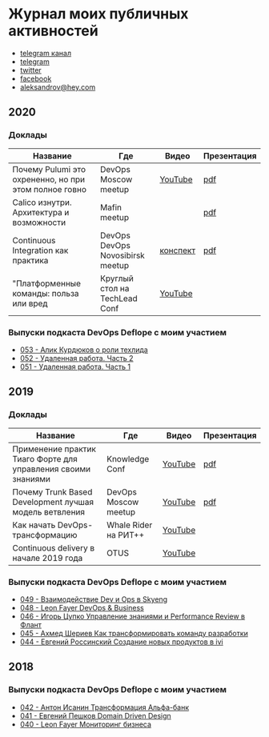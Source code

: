 # Журнал моих публичных активностей

* [telegram канал](https://t.me/aladmit_world)
* [telegram](https://t.me/aladmit)
* [twitter](https://twitter.com/aladmit_twit)
* [facebook](https://www.facebook.com/aladmit)
* aleksandrov@hey.com


## 2020

### Доклады
| Название | Где |Видео | Презентация |
| - | - | - | - |
| Почему Pulumi это охрененно, но при этом полное говно | DevOps Moscow meetup | [YouTube](https://www.youtube.com/watch?v=uUwfSNF-vfk&t=1036s) | [pdf](https://github.com/aladmit/public/blob/main/pdfs/Почему%20Pulumi%20это%20охрененно%2C%20но%20при%20этом%20полное%20говно.pdf) |
| Calico изнутри. Архитектура и возможности | Mafin meetup | | [pdf](https://github.com/aladmit/public/blob/main/pdfs/Calico%20изнутри.%20Архитектура%20и%20возможности.pdf) |
| Continuous Integration как практика | DevOps DevOps Novosibirsk meetup| [конспект](https://github.com/patsevanton/russian-conferences-articles/blob/master/articles/Андрей-Александров-Continuous-Integration-как-практика-а-не-Jenkins.md) | [pdf](https://github.com/aladmit/public/blob/main/pdfs/Continuous%20Integration%20как%20практика.pdf) |
| "Платформенные команды: польза или вред | Круглый стол на TechLead Conf  | [YouTube](https://www.youtube.com/watch?v=6BXC0BuXVzI&feature=youtu.be) | |

### Выпуски подкаста DevOps Deflope с моим участием
* [053 - Алик Курдюков о роли техлида](https://devopsdeflope.ru/posts/2020/053.html)
* [052 - Удаленная работа. Часть 2](https://devopsdeflope.ru/posts/2020/052.html)
* [051 - Удаленная работа. Часть 1](https://devopsdeflope.ru/posts/2020/051.html)

## 2019

### Доклады
| Название | Где | Видео | Презентация |
| - | - | - | - |
| Применение практик Тиаго Форте для управления своими знаниями | Knowledge Conf | [YouTube](https://www.youtube.com/watch?v=kzgMyzP0Ux0&feature=youtu.be) | [pdf](https://github.com/aladmit/public/blob/main/pdfs/Применение%20практик%20Тиаго%20Форте%20для%20управления%20своими%20знаниями.pdf) |
| Почему Trunk Based Development лучшая модель ветвления | DevOps Moscow meetup | [YouTube](https://www.youtube.com/watch?v=hIW5ynk8HWc) | [pdf](https://github.com/aladmit/public/blob/main/pdfs/Почему%20Trunk%20Based%20Development%20лучшая%20модель%20ветвления.pdf) |
| Как начать DevOps-трансформацию | Whale Rider на РИТ++ | [YouTube](https://www.youtube.com/watch?v=voAm67851JU&feature=youtu.be) | |
| Continuous delivery в начале 2019 года | OTUS | [YouTube](https://youtu.be/cei9N7vy_2k) | |

### Выпуски подкаста DevOps Deflope с моим участием
* [049 - Взаимодействие Dev и Ops в Skyeng](https://devopsdeflope.ru/posts/2019/049.html)
* [048 - Leon Fayer DevOps & Business](https://devopsdeflope.ru/posts/2019/048.html)
* [046 - Игорь Цупко Управление знаниями и Performance Review в Флант](https://devopsdeflope.ru/posts/2019/046.html)
* [045 - Ахмед Шериев Как трансформировать команду разработки](https://devopsdeflope.ru/posts/2019/045.html)
* [044 - Евгений Россинский Создание новых продуктов в ivi](https://devopsdeflope.ru/posts/2019/044.html)

## 2018
### Выпуски подкаста DevOps Deflope с моим участием
* [042 - Антон Исанин Трансформация Альфа-банк](https://devopsdeflope.ru/posts/2018/042.html)
* [041 - Евгений Пешков Domain Driven Design](https://devopsdeflope.ru/posts/2018/041.html)
* [040 - Leon Fayer Мониторинг бизнеса](https://devopsdeflope.ru/posts/2018/040.html)
